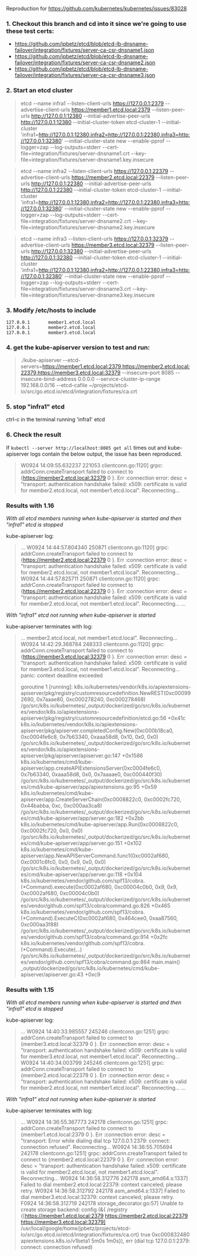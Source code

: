 Reproduction for https://github.com/kubernetes/kubernetes/issues/83028

### 1. Checkout this branch and cd into it since we're going to use these test certs:

- https://github.com/jpbetz/etcd/blob/etcd-lb-dnsname-failover/integration/fixtures/server-ca-csr-dnsname1.json
- https://github.com/jpbetz/etcd/blob/etcd-lb-dnsname-failover/integration/fixtures/server-ca-csr-dnsname2.json
- https://github.com/jpbetz/etcd/blob/etcd-lb-dnsname-failover/integration/fixtures/server-ca-csr-dnsname3.json


### 2. Start an etcd cluster

> etcd --name infra1 --listen-client-urls https://127.0.0.1:2379 --advertise-client-urls https://member1.etcd.local:2379 --listen-peer-urls http://127.0.0.1:12380 --initial-advertise-peer-urls http://127.0.0.1:12380 --initial-cluster-token etcd-cluster-1 --initial-cluster 'infra1=http://127.0.0.1:12380,infra2=http://127.0.0.1:22380,infra3=http://127.0.0.1:32380' --initial-cluster-state new --enable-pprof --logger=zap --log-outputs=stderr --cert-file=integration/fixtures/server-dnsname1.crt --key-file=integration/fixtures/server-dnsname1.key.insecure

> etcd --name infra2 --listen-client-urls https://127.0.0.1:22379 --advertise-client-urls https://member2.etcd.local:22379 --listen-peer-urls http://127.0.0.1:22380 --initial-advertise-peer-urls http://127.0.0.1:22380 --initial-cluster-token etcd-cluster-1 --initial-cluster 'infra1=http://127.0.0.1:12380,infra2=http://127.0.0.1:22380,infra3=http://127.0.0.1:32380' --initial-cluster-state new --enable-pprof --logger=zap --log-outputs=stderr --cert-file=integration/fixtures/server-dnsname2.crt --key-file=integration/fixtures/server-dnsname2.key.insecure

> etcd --name infra3 --listen-client-urls https://127.0.0.1:32379 --advertise-client-urls https://member3.etcd.local:32379 --listen-peer-urls http://127.0.0.1:32380 --initial-advertise-peer-urls http://127.0.0.1:32380 --initial-cluster-token etcd-cluster-1 --initial-cluster 'infra1=http://127.0.0.1:12380,infra2=http://127.0.0.1:22380,infra3=http://127.0.0.1:32380' --initial-cluster-state new --enable-pprof --logger=zap --log-outputs=stderr --cert-file=integration/fixtures/server-dnsname3.crt --key-file=integration/fixtures/server-dnsname3.key.insecure

### 3. Modify /etc/hosts to include

```
127.0.0.1       member1.etcd.local
127.0.0.1       member2.etcd.local
127.0.0.1       member3.etcd.local
```

### 4. get the kube-apiserver version to test and run:

> ./kube-apiserver --etcd-servers=https://member1.etcd.local:2379,https://member2.etcd.local:22379,https://member3.etcd.local:32379 --insecure-port 8085 --insecure-bind-address 0.0.0.0 --service-cluster-ip-range 192.168.0.0/16 --etcd-cafile ~/projects/etcd-io/src/go.etcd.io/etcd/integration/fixtures/ca.crt
 
### 5. stop "infra1" etcd

ctrl-c in the terminal running 'infra1' etcd

### 6. Check the result

If `kubectl --server http://localhost:8085 get all` times out and kube-apiserver logs contain the below output, the issue has been reproduced.

> W0924 14:09:55.632237  221053 clientconn.go:1120] grpc: addrConn.createTransport failed to connect to {https://member2.etcd.local:32379 0  <nil>}. Err :connection error: desc = "transport: authentication handshake failed: x509: certificate is valid for member2.etcd.local, not member1.etcd.local". Reconnecting...

### Results with 1.16

*With all etcd members running when kube-apiserver is started and then "infra1" etcd is stopped*

kube-apiserver log:

> ...
> W0924 14:44:57.804340  250871 clientconn.go:1120] grpc: addrConn.createTransport failed to connect to {https://member2.etcd.local:22379 0  <nil>}. Err :connection error: desc = "transport: authentication handshake failed: x509: certificate is valid for member2.etcd.local, not member1.etcd.local". Reconnecting...
> W0924 14:44:57.825711  250871 clientconn.go:1120] grpc: addrConn.createTransport failed to connect to {https://member2.etcd.local:22379 0  <nil>}. Err :connection error: desc = "transport: authentication handshake failed: x509: certificate is valid for member2.etcd.local, not member1.etcd.local". Reconnecting...
> ...

*With "infra1" etcd not running when kube-apiserver is started*

kube-apiserver terminates with log:

> ...
> member2.etcd.local, not member1.etcd.local". Reconnecting...
> W0924 14:42:29.368784  248333 clientconn.go:1120] grpc: addrConn.createTransport failed to connect to {https://member3.etcd.local:32379 0  <nil>}. Err :connection error: desc = "transport: authentication handshake failed: x509: certificate is valid for member3.etcd.local, not member1.etcd.local". Reconnecting...
> panic: context deadline exceeded
> 
> goroutine 1 [running]:
> k8s.io/kubernetes/vendor/k8s.io/apiextensions-apiserver/pkg/registry/customresourcedefinition.NewREST(0xc000992690, 0x7aaae80, 0xc000278240, 0xc000278468)
>         /go/src/k8s.io/kubernetes/_output/dockerized/go/src/k8s.io/kubernetes/vendor/k8s.io/apiextensions-apiserver/pkg/registry/customresourcedefinition/etcd.go:56 +0x41c
> k8s.io/kubernetes/vendor/k8s.io/apiextensions-apiserver/pkg/apiserver.completedConfig.New(0xc000b18ca0, 0xc0004fe6c8, 0x7b63340, 0xaaa58d8, 0x10, 0x0, 0x0)
>         /go/src/k8s.io/kubernetes/_output/dockerized/go/src/k8s.io/kubernetes/vendor/k8s.io/apiextensions-apiserver/pkg/apiserver/apiserver.go:147 +0x1586
> k8s.io/kubernetes/cmd/kube-apiserver/app.createAPIExtensionsServer(0xc0004fe6c0, 0x7b63340, 0xaaa58d8, 0x0, 0x7aaaae0, 0xc000440f30)
>         /go/src/k8s.io/kubernetes/_output/dockerized/go/src/k8s.io/kubernetes/cmd/kube-apiserver/app/apiextensions.go:95 +0x59
> k8s.io/kubernetes/cmd/kube-apiserver/app.CreateServerChain(0xc0008822c0, 0xc0002fc720, 0x44babba, 0xc, 0xc000aa3ca8)
>         /go/src/k8s.io/kubernetes/_output/dockerized/go/src/k8s.io/kubernetes/cmd/kube-apiserver/app/server.go:182 +0x2bb
> k8s.io/kubernetes/cmd/kube-apiserver/app.Run(0xc0008822c0, 0xc0002fc720, 0x0, 0x0)
>         /go/src/k8s.io/kubernetes/_output/dockerized/go/src/k8s.io/kubernetes/cmd/kube-apiserver/app/server.go:151 +0x102
> k8s.io/kubernetes/cmd/kube-apiserver/app.NewAPIServerCommand.func1(0xc0002af680, 0xc0001c6fc0, 0x0, 0x9, 0x0, 0x0)
>         /go/src/k8s.io/kubernetes/_output/dockerized/go/src/k8s.io/kubernetes/cmd/kube-apiserver/app/server.go:118 +0x104
> k8s.io/kubernetes/vendor/github.com/spf13/cobra.(*Command).execute(0xc0002af680, 0xc00004c0b0, 0x9, 0x9, 0xc0002af680, 0xc00004c0b0)
>         /go/src/k8s.io/kubernetes/_output/dockerized/go/src/k8s.io/kubernetes/vendor/github.com/spf13/cobra/command.go:826 +0x465
> k8s.io/kubernetes/vendor/github.com/spf13/cobra.(*Command).ExecuteC(0xc0002af680, 0x464cee0, 0xaa87560, 0xc000aa3f88)
>         /go/src/k8s.io/kubernetes/_output/dockerized/go/src/k8s.io/kubernetes/vendor/github.com/spf13/cobra/command.go:914 +0x2fc
> k8s.io/kubernetes/vendor/github.com/spf13/cobra.(*Command).Execute(...)
>         /go/src/k8s.io/kubernetes/_output/dockerized/go/src/k8s.io/kubernetes/vendor/github.com/spf13/cobra/command.go:864
> main.main()
>         _output/dockerized/go/src/k8s.io/kubernetes/cmd/kube-apiserver/apiserver.go:43 +0xc9

### Results with 1.15

*With all etcd members running when kube-apiserver is started and then "infra1" etcd is stopped*

kube-apiserver log:

> ...
> W0924 14:40:33.985557  245246 clientconn.go:1251] grpc: addrConn.createTransport failed to connect to {member3.etcd.local:32379 0  <nil>}. Err :connection error: desc = "transport: authentication handshake failed: x509: certificate is valid for member3.etcd.local, not member1.etcd.local". Reconnecting...
> W0924 14:40:34.003799  245246 clientconn.go:1251] grpc: addrConn.createTransport failed to connect to {member2.etcd.local:22379 0  <nil>}. Err :connection error: desc = "transport: authentication handshake failed: x509: certificate is valid for member2.etcd.local, not member1.etcd.local". Reconnecting...
> ...


*With "infra1" etcd not running when kube-apiserver is started*

kube-apiserver terminates with log:

> ...
> W0924 14:36:55.367773  242178 clientconn.go:1251] grpc: addrConn.createTransport failed to connect to {member1.etcd.local:2379 0  <nil>}. Err :connection error: desc = "transport: Error while dialing dial tcp 127.0.0.1:2379: connect: connection refused".
> Reconnecting...
> W0924 14:36:55.705694  242178 clientconn.go:1251] grpc: addrConn.createTransport failed to connect to {member2.etcd.local:22379 0  <nil>}. Err :connection error: desc = "transport: authentication handshake failed: x509: certificate is valid for member2.etcd.local, not member1.etcd.local". Reconnecting...
> W0924 14:36:58.312776  242178 asm_amd64.s:1337] Failed to dial member2.etcd.local:22379: context canceled; please retry.
> W0924 14:36:58.312792  242178 asm_amd64.s:1337] Failed to dial member3.etcd.local:32379: context canceled; please retry.
> F0924 14:36:58.312719  242178 storage_decorator.go:57] Unable to create storage backend: config (&{ /registry {[https://member1.etcd.local:2379 https://member2.etcd.local:22379 https://member3.etcd.local:32379]   /usr/local/google/home/jpbetz/projects/etcd-io/src/go.etcd.io/etcd/integration/fixtures/ca.crt} true 0xc000832480 apiextensions.k8s.io/v1beta1 <nil> 5m0s 1m0s}), err (dial tcp 127.0.0.1:2379: connect: connection refused)
